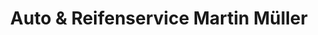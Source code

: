 ---
title: "Auto & Reifenservice Martin Müller"
url: /radevormwald/auto-und-reifenservice-martin-mueller/
shop: Reifen
---